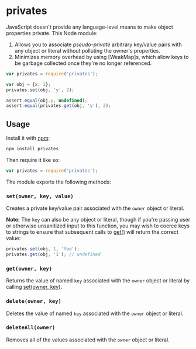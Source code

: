 # privates
JavaScript doesn't provide any language-level means to make object properties
private. This Node module:

1. Allows you to associate _pseudo-private_ arbitrary key/value pairs with any
   object or literal without polluting the owner's properties.
1. Minimizes memory overhead by using [WeakMap]s, which allow keys to be garbage
   collected once they're no longer referenced.

```js
var privates = require('privates');

var obj = {x: 1};
privates.set(obj, 'y', 2);

assert.equal(obj.y, undefined);
assert.equal(privates.get(obj, 'y'), 2);
```

## Usage
Install it with [npm](https://npmjs.org):


```sh
npm install privates
```

Then require it like so:

```js
var privates = require('privates');
```

The module exports the following methods:

### <a name="set"></a> `set(owner, key, value)`
Creates a private key/value pair associated with the `owner` object or literal.

**Note:** The `key` can also be any object or literal, though if you're passing
user or otherwise unsanitized input to this function, you may wish to coerce
keys to strings to ensure that subsequent calls to [get()](#get) will return
the correct value:

```js
privates.set(obj, 1, 'foo');
privates.get(obj, '1'); // undefined
```

### <a name="get"></a> `get(owner, key)`
Returns the value of named `key` associated with the `owner` object or literal
by calling [set(owner, key)](#set).

### <a name="delete"></a> `delete(owner, key)`
Deletes the value of named `key` associated with the `owner` object or literal.

### <a name="deleteAll"></a> `deleteAll(owner)`
Removes all of the values associated with the `owner` object or literal.

